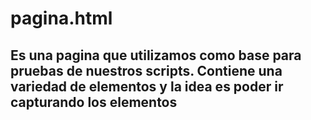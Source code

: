 # pagina.html
## Es una pagina que utilizamos como base para pruebas de nuestros scripts. Contiene una variedad de elementos y la idea es poder ir capturando los elementos